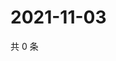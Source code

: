 # 2021-11-03

共 0 条

<!-- BEGIN WEIBO -->
<!-- 最后更新时间 Wed Nov 03 2021 00:01:38 GMT+0800 (China Standard Time) -->

<!-- END WEIBO -->
